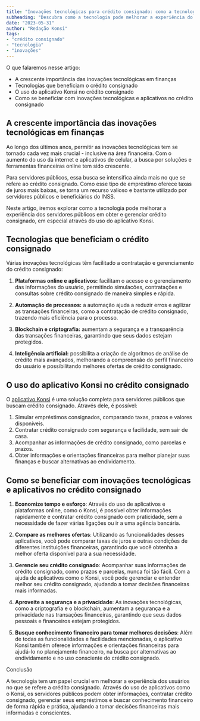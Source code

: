 ```yaml
---
title: "Inovações tecnológicas para crédito consignado: como a tecnologia aprimora sua experiência"
subheading: "Descubra como a tecnologia pode melhorar a experiência do crédito consignado e facilitar sua vida financeira"
date: "2023-05-31"
author: "Redação Konsi"
tags:
- "crédito consignado"
- "tecnologia"
- "inovações"
---
```


O que falaremos nesse artigo:

- A crescente importância das inovações tecnológicas em finanças
- Tecnologias que beneficiam o crédito consignado
- O uso do aplicativo Konsi no crédito consignado
- Como se beneficiar com inovações tecnológicas e aplicativos no crédito consignado

## A crescente importância das inovações tecnológicas em finanças

Ao longo dos últimos anos, permitir as inovações tecnológicas tem se tornado cada vez mais crucial - inclusive na área financeira. Com o aumento do uso da internet e aplicativos de celular, a busca por soluções e ferramentas financeiras online tem sido crescente.

Para servidores públicos, essa busca se intensifica ainda mais no que se refere ao crédito consignado. Como esse tipo de empréstimo oferece taxas de juros mais baixas, se torna um recurso valioso e bastante utilizado por servidores públicos e beneficiários do INSS.

Neste artigo, iremos explorar como a tecnologia pode melhorar a experiência dos servidores públicos em obter e gerenciar crédito consignado, em especial através do uso do aplicativo Konsi.

## Tecnologias que beneficiam o crédito consignado

Várias inovações tecnológicas têm facilitado a contratação e gerenciamento do crédito consignado:

1. **Plataformas online e aplicativos:** facilitam o acesso e o gerenciamento das informações do usuário, permitindo simulacões, contratações e consultas sobre crédito consignado de maneira simples e rápida.

2. **Automação de processos:** a automação ajuda a reduzir erros e agilizar as transações financeiras, como a contratação de crédito consignado, trazendo mais eficiência para o processo.

3. **Blockchain e criptografia:** aumentam a segurança e a transparência das transações financeiras, garantindo que seus dados estejam protegidos.

4. **Inteligência artificial:** possibilita a criação de algoritmos de análise de crédito mais avançados, melhorando a compreensão do perfil financeiro do usuário e possibilitando melhores ofertas de crédito consignado.

## O uso do aplicativo Konsi no crédito consignado

O [aplicativo Konsi](https://www.konsi.com.br/download) é uma solução completa para servidores públicos que buscam crédito consignado. Através dele, é possível:

1. Simular empréstimos consignados, comparando taxas, prazos e valores disponíveis.
2. Contratar crédito consignado com segurança e facilidade, sem sair de casa.
3. Acompanhar as informações de crédito consignado, como parcelas e prazos.
4. Obter informações e orientações financeiras para melhor planejar suas finanças e buscar alternativas ao endividamento.

## Como se beneficiar com inovações tecnológicas e aplicativos no crédito consignado

1. **Economize tempo e esforço**: Através do uso de aplicativos e plataformas online, como o Konsi, é possível obter informações rapidamente e contratar crédito consignado com praticidade, sem a necessidade de fazer várias ligações ou ir a uma agência bancária.

2. **Compare as melhores ofertas**: Utilizando as funcionalidades desses aplicativos, você pode comparar taxas de juros e outras condições de diferentes instituições financeiras, garantindo que você obtenha a melhor oferta disponível para a sua necessidade.

3. **Gerencie seu crédito consignado**: Acompanhar suas informações de crédito consignado, como prazos e parcelas, nunca foi tão fácil. Com a ajuda de aplicativos como o Konsi, você pode gerenciar e entender melhor seu crédito consignado, ajudando a tomar decisões financeiras mais informadas.

4. **Aproveite a segurança e a privacidade**: As inovações tecnológicas, como a criptografia e o blockchain, aumentam a segurança e a privacidade nas transações financeiras, garantindo que seus dados pessoais e financeiros estejam protegidos.

5. **Busque conhecimento financeiro para tomar melhores decisões**: Além de todas as funcionalidades e facilidades mencionadas, o aplicativo Konsi também oferece informações e orientações financeiras para ajudá-lo no planejamento financeiro, na busca por alternativas ao endividamento e no uso consciente do crédito consignado.

Conclusão

A tecnologia tem um papel crucial em melhorar a experiência dos usuários no que se refere a crédito consignado. Através do uso de aplicativos como o Konsi, os servidores públicos podem obter informações, contratar crédito consignado, gerenciar seus empréstimos e buscar conhecimento financeiro de forma rápida e prática, ajudando a tomar decisões financeiras mais informadas e conscientes.